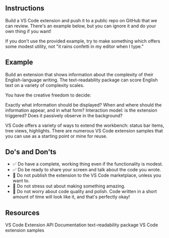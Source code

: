 ## Instructions

Build a VS Code extension and push it to a public repo on GitHub that we can review. There's an example below, but you can ignore it and do your own thing if you want!

If you don't use the provided example, try to make something which offers some modest utility, not "it rains confetti in my editor when I type."


## Example

Build an extension that shows information about the complexity of their English-language writing. The text-readability package can score English text on a variety of complexity scales.

You have the creative freedom to decide:

Exactly what information should be displayed?
When and where should the information appear, and in what form?
Interaction model: is the extension triggered? Does it passively observe in the background?

VS Code offers a variety of ways to extend the workbench: status bar items, tree views, highlights. There are numerous VS Code extension samples that you can use as a starting point or mine for reuse.

## Do's and Don'ts

* ✅ Do have a complete, working thing even if the functionality is modest.
* ✅ Do be ready to share your screen and talk about the code you wrote.
* 🚫 Do not publish the extension to the VS Code marketplace, unless you want to.
* 🚫 Do not stress out about making something amazing.
* 🚫 Do not worry about code quality and polish. Code written in a short amount of time will look like it, and that's perfectly okay!


## Resources

VS Code Extension API Documentation
text-readability package
VS Code extension samples
